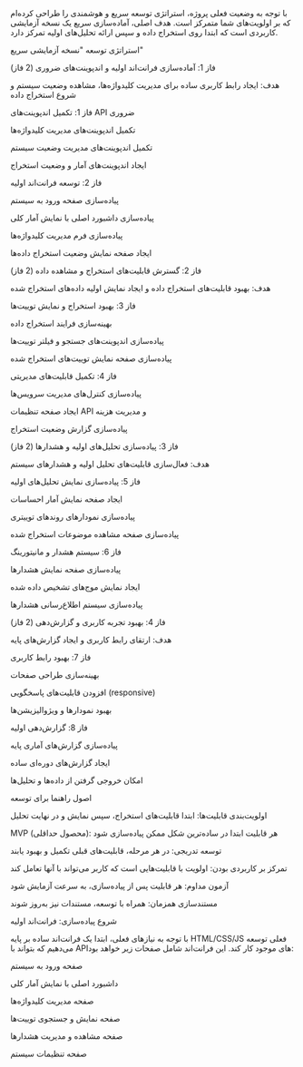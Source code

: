 
با توجه به وضعیت فعلی پروژه، استراتژی توسعه سریع و هوشمندی را طراحی کرده‌ام که بر اولویت‌های شما متمرکز است. هدف اصلی، آماده‌سازی سریع یک نسخه آزمایشی کاربردی است که ابتدا روی استخراج داده و سپس ارائه تحلیل‌های اولیه تمرکز دارد.

استراتژی توسعه "نسخه آزمایشی سریع"

فاز 1: آماده‌سازی فرانت‌اند اولیه و اندپوینت‌های ضروری (2 فاز)

هدف: ایجاد رابط کاربری ساده برای مدیریت کلیدواژه‌ها، مشاهده وضعیت سیستم و شروع استخراج داده

فاز 1: تکمیل اندپوینت‌های API ضروری

تکمیل اندپوینت‌های مدیریت کلیدواژه‌ها

تکمیل اندپوینت‌های مدیریت وضعیت سیستم

ایجاد اندپوینت‌های آمار و وضعیت استخراج

فاز 2: توسعه فرانت‌اند اولیه

پیاده‌سازی صفحه ورود به سیستم

پیاده‌سازی داشبورد اصلی با نمایش آمار کلی

پیاده‌سازی فرم مدیریت کلیدواژه‌ها

ایجاد صفحه نمایش وضعیت استخراج داده‌ها

فاز 2: گسترش قابلیت‌های استخراج و مشاهده داده (2 فاز)

هدف: بهبود قابلیت‌های استخراج داده و ایجاد نمایش اولیه داده‌های استخراج شده

فاز 3: بهبود استخراج و نمایش توییت‌ها

بهینه‌سازی فرایند استخراج داده

پیاده‌سازی اندپوینت‌های جستجو و فیلتر توییت‌ها

پیاده‌سازی صفحه نمایش توییت‌های استخراج شده

فاز 4: تکمیل قابلیت‌های مدیریتی

پیاده‌سازی کنترل‌های مدیریت سرویس‌ها

ایجاد صفحه تنظیمات API و مدیریت هزینه

پیاده‌سازی گزارش وضعیت استخراج

فاز 3: پیاده‌سازی تحلیل‌های اولیه و هشدارها (2 فاز)

هدف: فعال‌سازی قابلیت‌های تحلیل اولیه و هشدارهای سیستم

فاز 5: پیاده‌سازی نمایش تحلیل‌های اولیه

ایجاد صفحه نمایش آمار احساسات

پیاده‌سازی نمودارهای روندهای توییتری

پیاده‌سازی صفحه مشاهده موضوعات استخراج شده

فاز 6: سیستم هشدار و مانیتورینگ

پیاده‌سازی صفحه نمایش هشدارها

ایجاد نمایش موج‌های تشخیص داده شده

پیاده‌سازی سیستم اطلاع‌رسانی هشدارها

فاز 4: بهبود تجربه کاربری و گزارش‌دهی (2 فاز)

هدف: ارتقای رابط کاربری و ایجاد گزارش‌های پایه

فاز 7: بهبود رابط کاربری

بهینه‌سازی طراحی صفحات

افزودن قابلیت‌های پاسخگویی (responsive)

بهبود نمودارها و ویژوالیزیشن‌ها

فاز 8: گزارش‌دهی اولیه

پیاده‌سازی گزارش‌های آماری پایه

ایجاد گزارش‌های دوره‌ای ساده

امکان خروجی گرفتن از داده‌ها و تحلیل‌ها

اصول راهنما برای توسعه

اولویت‌بندی قابلیت‌ها: ابتدا قابلیت‌های استخراج، سپس نمایش و در نهایت تحلیل

MVP (محصول حداقلی): هر قابلیت ابتدا در ساده‌ترین شکل ممکن پیاده‌سازی شود

توسعه تدریجی: در هر مرحله، قابلیت‌های قبلی تکمیل و بهبود یابند

تمرکز بر کاربردی بودن: اولویت با قابلیت‌هایی است که کاربر می‌تواند با آنها تعامل کند

آزمون مداوم: هر قابلیت پس از پیاده‌سازی، به سرعت آزمایش شود

مستندسازی همزمان: همراه با توسعه، مستندات نیز به‌روز شوند

شروع پیاده‌سازی: فرانت‌اند اولیه

با توجه به نیازهای فعلی، ابتدا یک فرانت‌اند ساده بر پایه HTML/CSS/JS فعلی توسعه می‌دهیم که بتواند با API‌های موجود کار کند. این فرانت‌اند شامل صفحات زیر خواهد بود:

صفحه ورود به سیستم

داشبورد اصلی با نمایش آمار کلی

صفحه مدیریت کلیدواژه‌ها

صفحه نمایش و جستجوی توییت‌ها

صفحه مشاهده و مدیریت هشدارها

صفحه تنظیمات سیستم